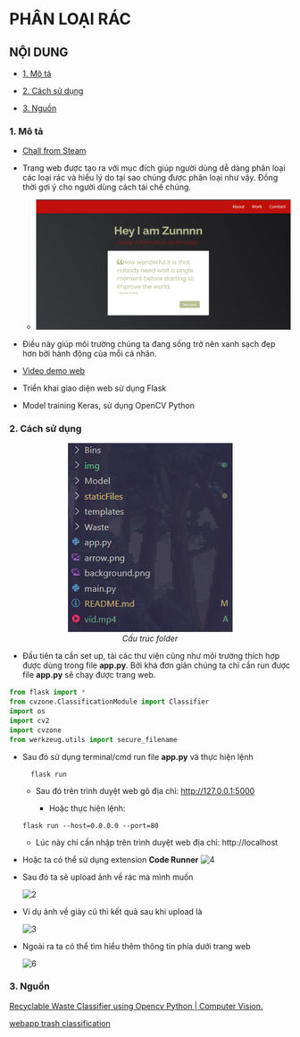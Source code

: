 # PHÂN LOẠI RÁC
## NỘI DUNG

- [1. Mô tả](#1-mô-tả)
    
- [2. Cách sử dụng](#2-cách-sử-dụng)

- [3. Nguồn](#3-nguồn)

### 1. Mô tả

- [Chall from Steam](https://drive.google.com/file/d/1eCUw0KGGQCwYLg70HY5_rrq22dcC1Hl5/view)
  
- Trang web được tạo ra với mục đích giúp người dùng dễ dàng phân loại các loại rác và hiểu lý do tại sao chúng được phân loại như vậy. Đồng thời gợi ý cho người dùng cách tái chế chúng.

  - ![1](img/1.png)

- Điều này giúp môi trường chúng ta đang sống trở nên xanh sạch đẹp hơn bởi hành động của mỗi cá nhân.

- [Video demo web](vid.mp4)

- Triển khai giao diện web sử dụng Flask

- Model training Keras, sử dụng OpenCV Python

### 2. Cách sử dụng

<p align="center">
  <img alt="alt text" src="img/3.png" width="">
        <br>
            <em>Cấu trúc folder</em>
</p>

- Đầu tiên ta cần set up, tải các thư viện cũng như môi trường thích hợp được dùng trong file **app.py**. Bởi khá đơn giản chúng ta chỉ cần run được file **app.py** sẽ chạy được trang web.

```py
from flask import *
from cvzone.ClassificationModule import Classifier
import os
import cv2
import cvzone
from werkzeug.utils import secure_filename
```

- Sau đó sử dụng terminal/cmd run file **app.py** và thực hiện lệnh

  ``` 
    flask run
  ````

  - Sau đó trên trình duyệt web gõ địa chỉ: http://127.0.0.1:5000

    - Hoặc thực hiện lệnh:
  ``` 
  flask run --host=0.0.0.0 --port=80
  ```

  - Lúc này chỉ cần nhập trên trình duyệt web địa chỉ: http://localhost

- Hoặc ta có thể sử dụng extension **Code Runner**
  ![4](img/4.png)

- Sau đó ta sẽ upload ảnh về rác mà mình muốn

  ![2](img/2.png)

- Ví dụ ảnh về giày cũ thì kết quả sau khi upload là

  ![3](img/5.png)

- Ngoài ra ta có thể tìm hiểu thêm thông tin phía dưới trang web 

  ![6](img/6.png)

### 3. Nguồn

[Recyclable Waste Classifier using Opencv Python | Computer Vision.](https://www.bing.com/videos/search?q=waaste+classication&&view=detail&mid=FCF4536B62869A0704C0FCF4536B62869A0704C0&&FORM=VRDGAR)

[webapp trash classification](https://github.com/vladalexey/webapp-trash-classification)

